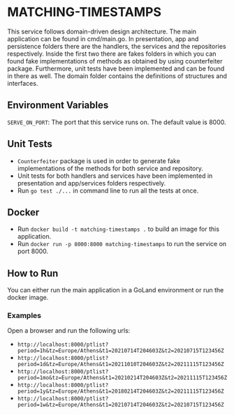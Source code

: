 # MATCHING-TIMESTAMPS

This service follows domain-driven design architecture. The main application can be found in cmd/main.go. In presentation, app and persistence folders there are the handlers, the services and the repositories respectively. Inside the first two there are fakes folders in which you can found fake implementations of methods as obtained by using counterfeiter package. Furthermore, unit tests have been implemented and can be found in there as well. The domain folder contains the definitions of structures and interfaces.  

## Environment Variables
`SERVE_ON_PORT`: The port that this service runs on. The default value is 8000.

## Unit Tests
- `Counterfeiter` package is used in order to generate fake implementations of the methods for both service and repository.
- Unit tests for both handlers and services have been implemented in presentation and app/services folders respectively. 
- Run `go test ./...` in command line to run all the tests at once.

## Docker
- Run `docker build -t matching-timestamps .` to build an image for this application.
- Run `docker run -p 8000:8000 matching-timestamps` to run the service on port 8000.

## How to Run
You can either run the main application in a GoLand environment or run the docker image.

### Examples
Open a browser and run the following urls:
- `http://localhost:8000/ptlist?period=1h&tz=Europe/Athens&t1=20210714T204603Z&t2=20210715T123456Z`
- `http://localhost:8000/ptlist?period=1d&tz=Europe/Athens&t1=20211010T204603Z&t2=20211115T123456Z`
- `http://localhost:8000/ptlist?period=1mo&tz=Europe/Athens&t1=20210214T204603Z&t2=20211115T123456Z`
-  `http://localhost:8000/ptlist?period=1y&tz=Europe/Athens&t1=20180214T204603Z&t2=20211115T123456Z`
- `http://localhost:8000/ptlist?period=1w&tz=Europe/Athens&t1=20210714T204603Z&t2=20210715T123456Z`

